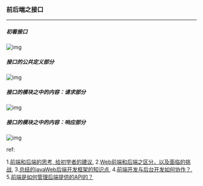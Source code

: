 ### 前后端之接口

***

##### 初看接口

![img](http://images.cnblogs.com/cnblogs_com/prayjourney/1041349/o_jk1.png)



##### 接口的公共定义部分

![img](http://images.cnblogs.com/cnblogs_com/prayjourney/1041349/o_jk4.png)



##### 接口的模块之中的内容：请求部分

![img](http://images.cnblogs.com/cnblogs_com/prayjourney/1041349/o_jk2.png)



##### 接口的模块之中的内容：响应部分

![img](http://images.cnblogs.com/cnblogs_com/prayjourney/1041349/o_jk3.png)



ref:

1.[前端和后端的思考, 给初学者的建议](https://blog.csdn.net/magic_software/article/details/72822425),   2.[Web前端和后端之区分，以及面临的挑战](https://blog.csdn.net/u013485792/article/details/52316512),   3.[总结的javaWeb后端开发框架的知识点](https://blog.csdn.net/weixin_36126172/article/details/60330946),   4.[前端开发与后台开发如何协作？](https://www.zhihu.com/question/27226086),   5.[前端是如何管理后端提供的API的？](https://www.zhihu.com/question/58274241)